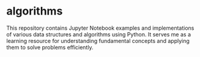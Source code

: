 # algorithms

This repository contains Jupyter Notebook examples and implementations of various data structures and algorithms using Python. It serves me as a learning resource for understanding fundamental concepts and applying them to solve problems efficiently.
